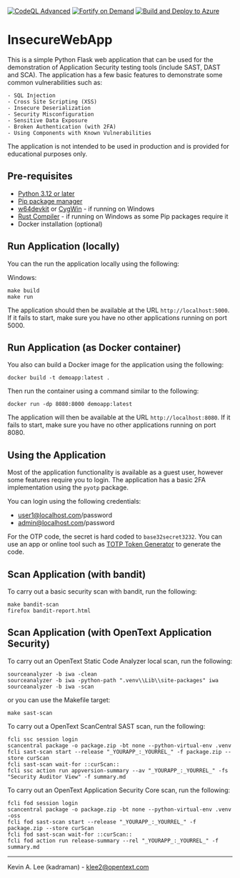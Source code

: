 [![CodeQL Advanced](https://github.com/kadraman/InsecureWebApp/actions/workflows/codeql.yml/badge.svg)](https://github.com/kadraman/InsecureWebApp/actions/workflows/codeql.yml) 
[![Fortify on Demand](https://github.com/fortify-presales/InsecureWebApp/actions/workflows/fod.yml/badge.svg)](https://github.com/kadraman/InsecureWebApp/actions/workflows/fod.yml) 
[![Build and Deploy to Azure](https://github.com/kadraman/InsecureWebApp/actions/workflows/azure_webapp.yml/badge.svg)](https://github.com/kadraman/InsecureWebApp/actions/workflows/azure_webapp.yml)

# InsecureWebApp

This is a simple Python Flask web application that can be used for the demonstration of Application
Security testing tools (include SAST, DAST and SCA). The application has a few basic features to 
demonstrate some common vulnerabilities such as:

    - SQL Injection
    - Cross Site Scripting (XSS)
    - Insecure Deserialization
    - Security Misconfiguration
    - Sensitive Data Exposure
    - Broken Authentication (with 2FA)
    - Using Components with Known Vulnerabilities

The application is not intended to be used in production and is provided for educational purposes only.

Pre-requisites
---------------

 - [Python 3.12 or later](https://www.python.org/downloads/)
 - [Pip package manager](https://pypi.org/project/pip/)
 - [w64devkit](https://github.com/skeeto/w64devkit) or [CygWin](https://www.cygwin.com/) - if running on Windows
 - [Rust Compiler](https://www.rust-lang.org/tools/install) - if running on Windows as some Pip packages require it
 - Docker installation (optional)

Run Application (locally)
-------------------------

You can the run the application locally using the following:

Windows:

```
make build
make run
```

The application should then be available at the URL `http://localhost:5000`. If it fails to start,
make sure you have no other applications running on port 5000. 

Run Application (as Docker container)
-------------------------------------

You also can build a Docker image for the application using the following:

```
docker build -t demoapp:latest .
```

Then run the container using a command similar to the following:

```
docker run -dp 8080:8000 demoapp:latest
```

The application will then be available at the URL `http://localhost:8080`. If it fails to start,
make sure you have no other applications running on port 8080.

Using the Application
---------------------

Most of the application functionality is available as a guest user, however some features require
you to login. The application has a basic 2FA implementation using the `pyotp` package.

You can login using the following credentials:
- user1@localhost.com/password
- admin@localhost.com/password

For the OTP code, the secret is hard coded to `base32secret3232`.
You can use an app or online tool such as <a href="https://totp.danhersam.com/">TOTP Token Generator</a> to generate the code.

Scan Application (with bandit)
------------------------------

To carry out a basic security scan with bandit, run the following:

```
make bandit-scan
firefox bandit-report.html
```

Scan Application (with OpenText Application Security)
-----------------------------------------------------

To carry out an OpenText Static Code Analyzer local scan, run the following:

```
sourceanalyzer -b iwa -clean
sourceanalyzer -b iwa -python-path ".venv\\Lib\\site-packages" iwa
sourceanalyzer -b iwa -scan
```

or you can use the Makefile target:

```
make sast-scan
```

To carry out a OpenText ScanCentral SAST scan, run the following:

```
fcli ssc session login
scancentral package -o package.zip -bt none --python-virtual-env .venv
fcli sast-scan start --release "_YOURAPP_:_YOURREL_" -f package.zip --store curScan
fcli sast-scan wait-for ::curScan::
fcli ssc action run appversion-summary --av "_YOURAPP_:_YOURREL_" -fs "Security Auditor View" -f summary.md
```

To carry out an OpenText Application Security Core scan, run the following:

```
fcli fod session login
scancentral package -o package.zip -bt none --python-virtual-env .venv -oss
fcli fod sast-scan start --release "_YOURAPP_:_YOURREL_" -f package.zip --store curScan
fcli fod sast-scan wait-for ::curScan::
fcli fod action run release-summary --rel "_YOURAPP_:_YOURREL_" -f summary.md
```

---

Kevin A. Lee (kadraman) - klee2@opentext.com